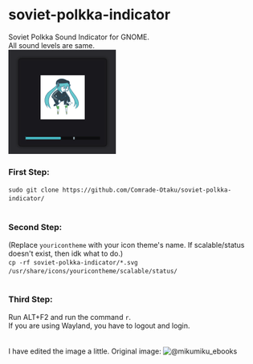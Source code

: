# soviet-polkka-indicator
Soviet Polkka Sound Indicator for GNOME.<br />
All sound levels are same.<br />
![Example Image](example.png)
### First Step: <br />
`sudo git clone https://github.com/Comrade-Otaku/soviet-polkka-indicator/`<br /> <br />
### Second Step: 
(Replace `youricontheme` with your icon theme's name. If scalable/status doesn't exist, then idk what to do.)<br />
`cp -rf soviet-polkka-indicator/*.svg /usr/share/icons/youricontheme/scalable/status/`<br /> <br />
### Third Step:<br />
Run ALT+F2 and run the command  `r`.<br />If you are using Wayland, you have to logout and login.<br /><br /><br />
I have edited the image a little. Original image: ![@mikumiku_ebooks](https://twitter.com/mikumiku_ebooks/status/1016702528224923650)
